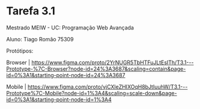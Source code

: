 ﻿# Tarefa 3.1

Mestrado MEIW - UC: Programação Web Avançada

Aluno: Tiago Romão 75309

Protótipos:

Browser | https://www.figma.com/proto/2YrNUGR5TbHTFuJLtEsITh/T3.1---Prototype-%7C-Browser?node-id=24%3A3687&scaling=contain&page-id=0%3A1&starting-point-node-id=24%3A3687

Mobile | https://www.figma.com/proto/vjCXleZHIXOqH8bJtIuuhW/T3.1---Prototype%7C-Mobile?node-id=1%3A4&scaling=scale-down&page-id=0%3A1&starting-point-node-id=1%3A4
